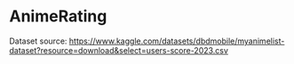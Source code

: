 # AnimeRating

Dataset source: https://www.kaggle.com/datasets/dbdmobile/myanimelist-dataset?resource=download&select=users-score-2023.csv
